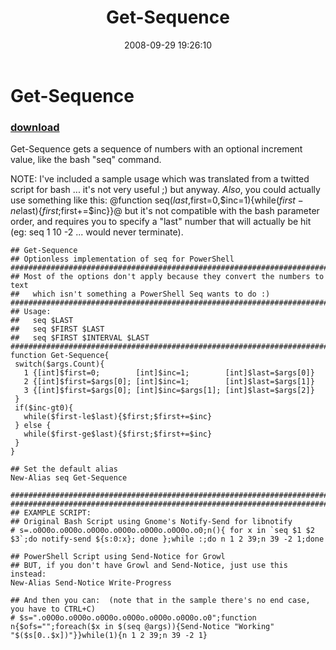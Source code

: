 ﻿---
pid:            612
poster:         Joel Bennett
title:          Get-Sequence
date:           2008-09-29 19:26:10
format:         posh
parent:         0
parent:         0

---

# Get-Sequence

### [download](612.ps1)

Get-Sequence gets a sequence of numbers with an optional increment value, like the bash "seq" command. 

NOTE: I've included a sample usage which was translated from a twitted script for bash ... it's not very useful ;) but anyway.  *Also*, you could actually use something like this: @function seq($last,$first=0,$inc=1){while($first-ne$last){$first;$first+=$inc}}@ but it's not compatible with the bash parameter order, and requires you to specify a "last" number that will actually be hit (eg:  seq 1 10 -2 ... would never terminate).

```posh
## Get-Sequence
## Optionless implementation of seq for PowerShell
############################################################################
## Most of the options don't apply because they convert the numbers to text
##   which isn't something a PowerShell Seq wants to do :)
############################################################################
## Usage:  
##   seq $LAST
##   seq $FIRST $LAST 
##   seq $FIRST $INTERVAL $LAST 
############################################################################
function Get-Sequence{
 switch($args.Count){ 
   1 {[int]$first=0;        [int]$inc=1;        [int]$last=$args[0]}
   2 {[int]$first=$args[0]; [int]$inc=1;        [int]$last=$args[1]}
   3 {[int]$first=$args[0]; [int]$inc=$args[1]; [int]$last=$args[2]}
 }
 if($inc-gt0){
   while($first-le$last){$first;$first+=$inc}
 } else {
   while($first-ge$last){$first;$first+=$inc}
 }
}

## Set the default alias
New-Alias seq Get-Sequence

############################################################################
############################################################################
## EXAMPLE SCRIPT:
## Original Bash Script using Gnome's Notify-Send for libnotify
# s=.o0O0o.o0O0o.o0O0o.o0O0o.o0O0o.o0O0o.o0;n(){ for x in `seq $1 $2 $3`;do notify-send ${s:0:x}; done };while :;do n 1 2 39;n 39 -2 1;done

## PowerShell Script using Send-Notice for Growl
## BUT, if you don't have Growl and Send-Notice, just use this instead:
New-Alias Send-Notice Write-Progress

## And then you can:  (note that in the sample there's no end case, you have to CTRL+C)
# $s=".o0O0o.o0O0o.o0O0o.o0O0o.o0O0o.o0O0o.o0";function n{$ofs="";foreach($x in $(seq @args)){Send-Notice "Working" "$($s[0..$x])"}}while(1){n 1 2 39;n 39 -2 1}


```
